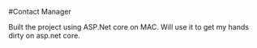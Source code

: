 #Contact Manager

Built the project using ASP.Net core on MAC. Will use it to get my hands dirty on asp.net core.
